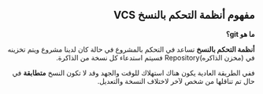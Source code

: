 <div dir = "rtl">



## مفهوم أنظمة التحكم بالنسخ VCS



**ما هو git؟**

**أنظمة التحكم بالنسخ** تساعد في التحكم بالمشروع في حالة كان لدينا مشروع ويتم تخزينه في (مخزن الذاكره)Repository فسيتم استدعاء كل نسخة من الذاكرة.

ففي الطريقة العادية يكون هناك استهلاك للوقت والجهد وقد لا تكون النسخ **متطابقة** في حال تم تناقلها من شخص لآخر لاختلاف النسخة والتعديل.
</div>
